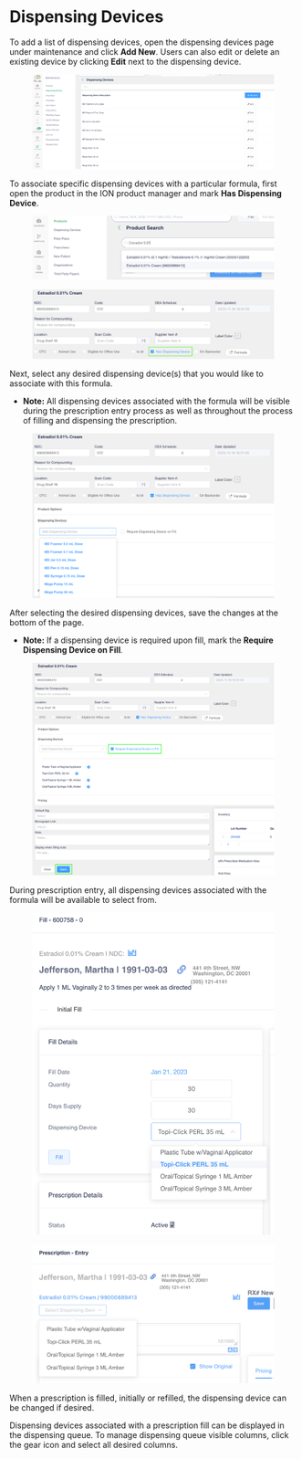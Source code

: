 # Dispensing Devices

To add a list of dispensing devices, open the dispensing devices page under maintenance and click **Add New**. Users can also edit or delete an existing device by clicking **Edit** next to the dispensing device.

<figure><img src="../../.gitbook/assets/image (461).png" alt=""><figcaption></figcaption></figure>

To associate specific dispensing devices with a particular formula, first open the product in the ION product manager and mark **Has Dispensing Device**.

<figure><img src="../../.gitbook/assets/image (462).png" alt=""><figcaption></figcaption></figure>

<figure><img src="../../.gitbook/assets/image (463).png" alt=""><figcaption></figcaption></figure>

Next, select any desired dispensing device(s) that you would like to associate with this formula.

* **Note:** All dispensing devices associated with the formula will be visible during the prescription entry process as well as throughout the process of filling and dispensing the prescription.

<figure><img src="../../.gitbook/assets/image (464).png" alt=""><figcaption></figcaption></figure>

After selecting the desired dispensing devices, save the changes at the bottom of the page.

* **Note:** If a dispensing device is required upon fill, mark the **Require Dispensing Device on Fill**_._

<figure><img src="../../.gitbook/assets/image (465).png" alt=""><figcaption></figcaption></figure>

During prescription entry, all dispensing devices associated with the formula will be available to select from.

<div><figure><img src="../../.gitbook/assets/image63.png" alt=""><figcaption></figcaption></figure> <figure><img src="../../.gitbook/assets/image147.png" alt=""><figcaption></figcaption></figure></div>

When a prescription is filled, initially or refilled, the dispensing device can be changed if desired.

Dispensing devices associated with a prescription fill can be displayed in the dispensing queue. To manage dispensing queue visible columns, click the gear icon and select all desired columns.
